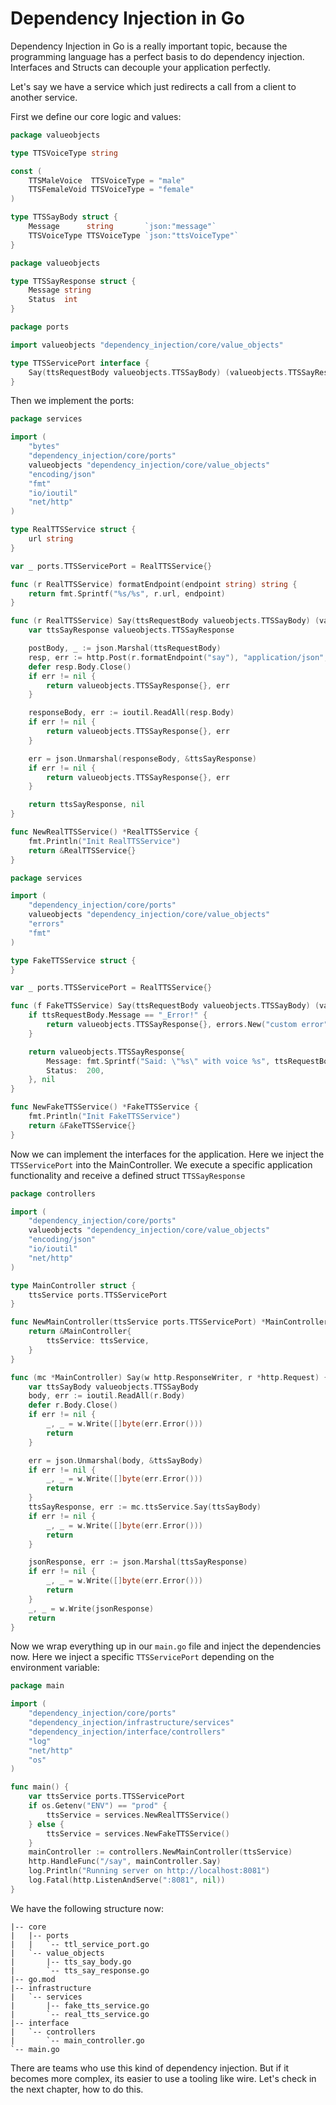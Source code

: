 # Dependency Injection in Go

Dependency Injection in Go is a really important topic, because the programming language has a perfect basis to do dependency injection.
Interfaces and Structs can decouple your application perfectly.

Let's say we have a service which just redirects a call from a client to another service.

First we define our core logic and values:

```go linenums="1" title="core/value_objects/ttl_say_body.go"
package valueobjects

type TTSVoiceType string

const (
	TTSMaleVoice  TTSVoiceType = "male"
	TTSFemaleVoid TTSVoiceType = "female"
)

type TTSSayBody struct {
	Message      string       `json:"message"`
	TTSVoiceType TTSVoiceType `json:"ttsVoiceType"`
}
```

```go linenums="1" title="core/value_objects/ttl_say_response.go"
package valueobjects

type TTSSayResponse struct {
	Message string
	Status  int
}
```

```go linenums="1" title="core/ports/ttl_service_port.go"
package ports

import valueobjects "dependency_injection/core/value_objects"

type TTSServicePort interface {
	Say(ttsRequestBody valueobjects.TTSSayBody) (valueobjects.TTSSayResponse, error)
}
```

Then we implement the ports:

```go linenums="1" title="infrastructure/services/real_ttl_service.go"
package services

import (
	"bytes"
	"dependency_injection/core/ports"
	valueobjects "dependency_injection/core/value_objects"
	"encoding/json"
	"fmt"
	"io/ioutil"
	"net/http"
)

type RealTTSService struct {
	url string
}

var _ ports.TTSServicePort = RealTTSService{}

func (r RealTTSService) formatEndpoint(endpoint string) string {
	return fmt.Sprintf("%s/%s", r.url, endpoint)
}

func (r RealTTSService) Say(ttsRequestBody valueobjects.TTSSayBody) (valueobjects.TTSSayResponse, error) {
	var ttsSayResponse valueobjects.TTSSayResponse

	postBody, _ := json.Marshal(ttsRequestBody)
	resp, err := http.Post(r.formatEndpoint("say"), "application/json", bytes.NewBuffer(postBody))
	defer resp.Body.Close()
	if err != nil {
		return valueobjects.TTSSayResponse{}, err
	}

	responseBody, err := ioutil.ReadAll(resp.Body)
	if err != nil {
		return valueobjects.TTSSayResponse{}, err
	}

	err = json.Unmarshal(responseBody, &ttsSayResponse)
	if err != nil {
		return valueobjects.TTSSayResponse{}, err
	}

	return ttsSayResponse, nil
}

func NewRealTTSService() *RealTTSService {
	fmt.Println("Init RealTTSService")
	return &RealTTSService{}
}
```

```go linenums="1" title="infrastructure/services/fake_ttl_service.go"
package services

import (
	"dependency_injection/core/ports"
	valueobjects "dependency_injection/core/value_objects"
	"errors"
	"fmt"
)

type FakeTTSService struct {
}

var _ ports.TTSServicePort = RealTTSService{}

func (f FakeTTSService) Say(ttsRequestBody valueobjects.TTSSayBody) (valueobjects.TTSSayResponse, error) {
	if ttsRequestBody.Message == "_Error!" {
		return valueobjects.TTSSayResponse{}, errors.New("custom error")
	}

	return valueobjects.TTSSayResponse{
		Message: fmt.Sprintf("Said: \"%s\" with voice %s", ttsRequestBody.Message, ttsRequestBody.TTSVoiceType),
		Status:  200,
	}, nil
}

func NewFakeTTSService() *FakeTTSService {
	fmt.Println("Init FakeTTSService")
	return &FakeTTSService{}
}
```

Now we can implement the interfaces for the application.
Here we inject the `TTSServicePort` into the MainController.
We execute a specific application functionality and receive a defined struct `TTSSayResponse`

```go linenums="1" title="interface/controllers/main_controller.go"
package controllers

import (
	"dependency_injection/core/ports"
	valueobjects "dependency_injection/core/value_objects"
	"encoding/json"
	"io/ioutil"
	"net/http"
)

type MainController struct {
	ttsService ports.TTSServicePort
}

func NewMainController(ttsService ports.TTSServicePort) *MainController {
	return &MainController{
		ttsService: ttsService,
	}
}

func (mc *MainController) Say(w http.ResponseWriter, r *http.Request) {
	var ttsSayBody valueobjects.TTSSayBody
	body, err := ioutil.ReadAll(r.Body)
	defer r.Body.Close()
	if err != nil {
		_, _ = w.Write([]byte(err.Error()))
		return
	}

	err = json.Unmarshal(body, &ttsSayBody)
	if err != nil {
		_, _ = w.Write([]byte(err.Error()))
		return
	}
	ttsSayResponse, err := mc.ttsService.Say(ttsSayBody)
	if err != nil {
		_, _ = w.Write([]byte(err.Error()))
		return
	}

	jsonResponse, err := json.Marshal(ttsSayResponse)
	if err != nil {
		_, _ = w.Write([]byte(err.Error()))
		return
	}
	_, _ = w.Write(jsonResponse)
	return
}
```

Now we wrap everything up in our `main.go` file and inject the dependencies now.
Here we inject a specific `TTSServicePort` depending on the environment variable:

```go linenums="1" title="main.go"
package main

import (
	"dependency_injection/core/ports"
	"dependency_injection/infrastructure/services"
	"dependency_injection/interface/controllers"
	"log"
	"net/http"
	"os"
)

func main() {
	var ttsService ports.TTSServicePort
	if os.Getenv("ENV") == "prod" {
		ttsService = services.NewRealTTSService()
	} else {
		ttsService = services.NewFakeTTSService()
	}
	mainController := controllers.NewMainController(ttsService)
	http.HandleFunc("/say", mainController.Say)
	log.Println("Running server on http://localhost:8081")
	log.Fatal(http.ListenAndServe(":8081", nil))
}
```

We have the following structure now:

```
|-- core
|   |-- ports
|   |   `-- ttl_service_port.go
|   `-- value_objects
|       |-- tts_say_body.go
|       `-- tts_say_response.go
|-- go.mod
|-- infrastructure
|   `-- services
|       |-- fake_tts_service.go
|       `-- real_tts_service.go
|-- interface
|   `-- controllers
|       `-- main_controller.go
`-- main.go
```

There are teams who use this kind of dependency injection.
But if it becomes more complex, its easier to use a tooling like wire.
Let's check in the next chapter, how to do this.